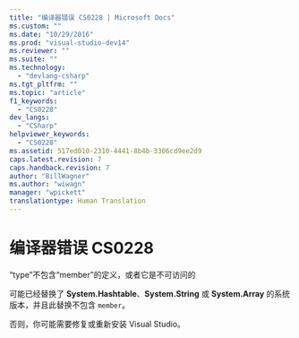 ```yaml
---
title: "编译器错误 CS0228 | Microsoft Docs"
ms.custom: ""
ms.date: "10/29/2016"
ms.prod: "visual-studio-dev14"
ms.reviewer: ""
ms.suite: ""
ms.technology: 
  - "devlang-csharp"
ms.tgt_pltfrm: ""
ms.topic: "article"
f1_keywords: 
  - "CS0228"
dev_langs: 
  - "CSharp"
helpviewer_keywords: 
  - "CS0228"
ms.assetid: 517ed010-2310-4441-8b4b-3306cd9ee2d9
caps.latest.revision: 7
caps.handback.revision: 7
author: "BillWagner"
ms.author: "wiwagn"
manager: "wpickett"
translationtype: Human Translation
---
```

# 编译器错误 CS0228
“type”不包含“member”的定义，或者它是不可访问的  
  
 可能已经替换了 **System.Hashtable**、**System.String** 或 **System.Array** 的系统版本，并且此替换不包含 `member`。  
  
 否则，你可能需要修复或重新安装 Visual Studio。